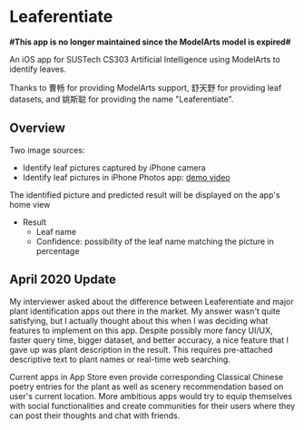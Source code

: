 # Leaferentiate

**#This app is no longer maintained since the ModelArts model is expired#**

An iOS app for SUSTech CS303 Artificial Intelligence using ModelArts to identify leaves.

Thanks to 曹畅 for providing ModelArts support, 舒天野 for providing leaf datasets, and 姚斯聪 for providing the name "Leaferentiate".

## Overview

Two image sources:

- Identify leaf pictures captured by iPhone camera
- Identify leaf pictures in iPhone Photos app: [demo video](Photo-library-upload-demo.mp4)

The identified picture and predicted result will be displayed on the app's home view

- Result
  - Leaf name
  - Confidence: possibility of the leaf name matching the picture in percentage

## April 2020 Update

My interviewer asked about the difference between Leaferentiate and major plant identification apps out there in the market. My answer wasn't quite satisfying, but I actually thought about this when I was deciding what features to implement on this app. Despite possibly more fancy UI/UX, faster query time, bigger dataset, and better accuracy, a nice feature that I gave up was plant description in the result. This requires pre-attached descriptive text to plant names or real-time web searching.

Current apps in App Store even provide corresponding Classical Chinese poetry entries for the plant as well as scenery recommendation based on user's current location. More ambitious apps would try to equip themselves with social functionalities and create communities for their users where they can post their thoughts and chat with friends.
